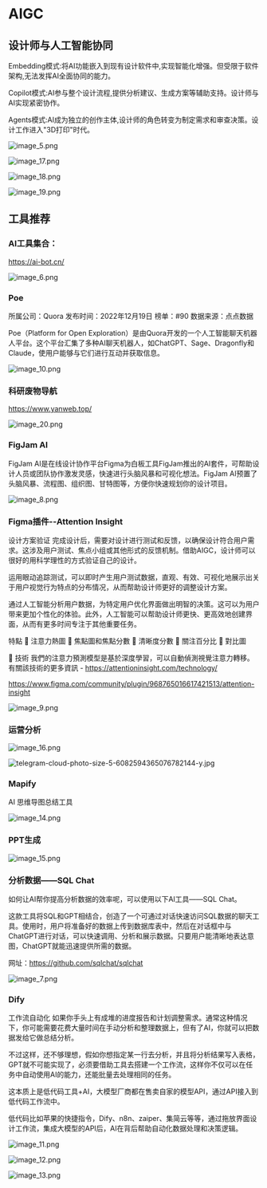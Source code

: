 # AIGC

## 设计师与人工智能协同

Embedding模式:将AI功能嵌入到现有设计软件中,实现智能化增强。但受限于软件架构,无法发挥AI全面协同的能力。

Copilot模式:AI参与整个设计流程,提供分析建议、生成方案等辅助支持。设计师与AI实现紧密协作。

Agents模式:AI成为独立的创作主体,设计师的角色转变为制定需求和审查决策。设计工作进入"3D打印"时代。

![image_5.png](image_5.png)

![image_17.png](image_17.png)

![image_18.png](image_18.png)

![image_19.png](image_19.png)


## 工具推荐

### AI工具集合：
https://ai-bot.cn/

![image_6.png](image_6.png)

### Poe
所属公司：Quora 发布时间：2022年12月19日 榜单：#90 数据来源：点点数据

Poe（Platform for Open Exploration）是由Quora开发的一个人工智能聊天机器人平台。这个平台汇集了多种AI聊天机器人，如ChatGPT、Sage、Dragonfly和Claude，使用户能够与它们进行互动并获取信息。

![image_10.png](image_10.png)

### 科研废物导航
https://www.yanweb.top/

![image_20.png](image_20.png)


### FigJam AI
FigJam AI是在线设计协作平台Figma为白板工具FigJam推出的AI套件，可帮助设计人员或团队协作激发灵感，快速进行头脑风暴和可视化想法。FigJam AI预置了头脑风暴、流程图、组织图、甘特图等，方便你快速规划你的设计项目。

![image_8.png](image_8.png)

### Figma插件--Attention Insight
设计方案验证
完成设计后，需要对设计进行测试和反馈，以确保设计符合用户需求。这涉及用户测试、焦点小组或其他形式的反馈机制。借助AIGC，设计师可以很好的用科学理性的方式验证自己的设计。

运用眼动追踪测试，可以即时产生用户测试数据，直观、有效、可视化地展示出关于用户视觉行为特点的分布情况，从而帮助设计师更好的调整设计方案。

通过人工智能分析用户数据，为特定用户优化界面做出明智的决策。这可以为用户带来更加个性化的体验。此外，人工智能可以帮助设计师更快、更高效地创建界面，从而有更多时间专注于其他重要任务。

特點
💎 注意力熱圖
💎 焦點圖和焦點分數
💎 清晰度分數
💎 關注百分比
💎 對比圖

🤖 技術
我們的注意力預測模型是基於深度學習，可以自動偵測視覺注意力轉移。有關該技術的更多資訊 - https://attentioninsight.com/technology/

https://www.figma.com/community/plugin/968765016617421513/attention-insight

![image_9.png](image_9.png)

### 运营分析

![image_16.png](image_16.png)

![telegram-cloud-photo-size-5-6082594365076782144-y.jpg](telegram-cloud-photo-size-5-6082594365076782144-y.jpg)

### Mapify
AI 思维导图总结工具

![image_14.png](image_14.png)

### PPT生成

![image_15.png](image_15.png)

### 分析数据——SQL Chat

如何让AI帮你提高分析数据的效率呢，可以使用以下AI工具——SQL Chat。

这款工具将SQL和GPT相结合，创造了一个可通过对话快速访问SQL数据的聊天工具。使用时，用户将准备好的数据上传到数据库表中，然后在对话框中与ChatGPT进行对话，可以快速调用、分析和展示数据。只要用户能清晰地表达意图，ChatGPT就能迅速提供所需的数据。

网址：https://github.com/sqlchat/sqlchat

![image_7.png](image_7.png)

### Dify

工作流自动化
如果你手头上有成堆的进度报告和计划调整需求。通常这种情况下，你可能需要花费大量时间在手动分析和整理数据上，但有了AI，你就可以把数据发给它做总结分析。

不过这样，还不够理想，假如你想指定某一行去分析，并且将分析结果写入表格，GPT就不可能实现了，必须要借助工具去搭建一个工作流，这样你不仅可以在任务中自动使用AI的能力，还能批量去处理相同的任务。

这本质上是低代码工具+AI，大模型厂商都在售卖自家的模型API，通过API接入到低代码工作流中。

低代码比如苹果的快捷指令，Dify、n8n、zaiper、集简云等等，通过拖放界面设计工作流，集成大模型的API后，AI在背后帮助自动化数据处理和决策逻辑。

![image_11.png](image_11.png)

![image_12.png](image_12.png)

![image_13.png](image_13.png)

